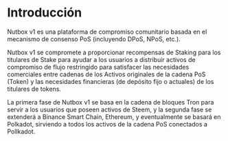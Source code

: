 # Introducción

Nutbox v1 es una plataforma de compromiso comunitario basada en el mecanismo de consenso PoS (incluyendo DPoS, NPoS, etc.).

Nutbox v1 se compromete a proporcionar recompensas de Staking para los titulares de Stake para ayudar a los usuarios a distribuir activos de compromiso de flujo restringido para satisfacer las necesidades comerciales entre cadenas de los Activos originales de la cadena PoS (Token) y las necesidades financieras (de depósito fijo o actuales) de los titulares de tokens.

La primera fase de Nutbox v1 se basa en la cadena de bloques Tron para servir a los usuarios que poseen activos de Steem, y la segunda fase se extenderá a Binance Smart Chain, Ethereum, y eventualmente se basará en Polkadot, sirviendo a todos los activos de la cadena PoS conectados a Pollkadot.
